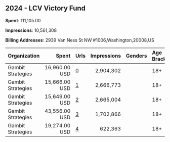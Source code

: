 ## 2024 - LCV Victory Fund 
**Spent**: 111,105.00

**Impressions**: 10,561,308

**Billing Addresses**: 2939 Van Ness St NW #1006,Washington,20008,US

|Organization|Spent|Urls|Impressions|Genders|Age Brackets|Country Codes|
|:---|---:|:---|---:|:---|:---|:---|
|Gambit Strategies|16,960.00 USD|[0](https://www.snap.com/political-ads/asset/5a50ee3993e6011177a767812c3e2eefda10df91ed9434a9634da96b6e1c6746?mediaType=mp4)|2,904,302||18+|united states|
|Gambit Strategies|15,666.00 USD|[1](https://www.snap.com/political-ads/asset/20cd2a625fcc496a0c6fb3bd7ae4d64bdeb993f23860b49dc0f0d092ff76ef81?mediaType=png)|2,666,773||18+|united states|
|Gambit Strategies|15,649.00 USD|[2](https://www.snap.com/political-ads/asset/849300bbe6b9df1fe15b8aa7ca1a11dfb7d500098134c4e774cc3f7e57b0c21b?mediaType=png)|2,665,004||18+|united states|
|Gambit Strategies|43,556.00 USD|[3](https://www.snap.com/political-ads/asset/f093bfa4ee5c55f81e6423279505d75ef4d21ceee316b4fd49a730d433f8fa00?mediaType=mp4)|1,702,866||18+|united states|
|Gambit Strategies|19,274.00 USD|[4](https://www.snap.com/political-ads/asset/6fe74e527c79508b6fee224d7855f7ab97b35bae0de838afafd5b3e9c162f0d0?mediaType=mp4)|622,363||18+|united states|
